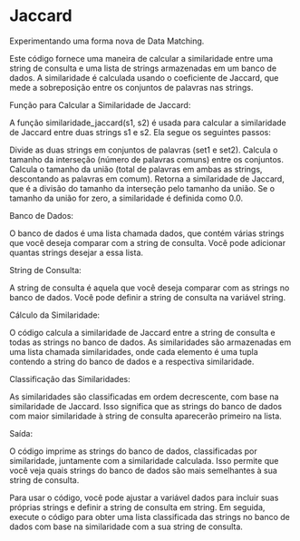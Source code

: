 # Jaccard
Experimentando uma forma nova de Data Matching.

Este código fornece uma maneira de calcular a similaridade entre uma string de consulta e uma lista de strings armazenadas em um banco de dados. A similaridade é calculada usando o coeficiente de Jaccard, que mede a sobreposição entre os conjuntos de palavras nas strings.

Função para Calcular a Similaridade de Jaccard:

A função similaridade_jaccard(s1, s2) é usada para calcular a similaridade de Jaccard entre duas strings s1 e s2. Ela segue os seguintes passos:

Divide as duas strings em conjuntos de palavras (set1 e set2).
Calcula o tamanho da interseção (número de palavras comuns) entre os conjuntos.
Calcula o tamanho da união (total de palavras em ambas as strings, descontando as palavras em comum).
Retorna a similaridade de Jaccard, que é a divisão do tamanho da interseção pelo tamanho da união. Se o tamanho da união for zero, a similaridade é definida como 0.0.

Banco de Dados:

O banco de dados é uma lista chamada dados, que contém várias strings que você deseja comparar com a string de consulta. Você pode adicionar quantas strings desejar a essa lista.

String de Consulta:

A string de consulta é aquela que você deseja comparar com as strings no banco de dados. Você pode definir a string de consulta na variável string.

Cálculo da Similaridade:

O código calcula a similaridade de Jaccard entre a string de consulta e todas as strings no banco de dados. As similaridades são armazenadas em uma lista chamada similaridades, onde cada elemento é uma tupla contendo a string do banco de dados e a respectiva similaridade.

Classificação das Similaridades:

As similaridades são classificadas em ordem decrescente, com base na similaridade de Jaccard. Isso significa que as strings do banco de dados com maior similaridade à string de consulta aparecerão primeiro na lista.

Saída:

O código imprime as strings do banco de dados, classificadas por similaridade, juntamente com a similaridade calculada. Isso permite que você veja quais strings do banco de dados são mais semelhantes à sua string de consulta.

Para usar o código, você pode ajustar a variável dados para incluir suas próprias strings e definir a string de consulta em string. Em seguida, execute o código para obter uma lista classificada das strings no banco de dados com base na similaridade com a sua string de consulta.
